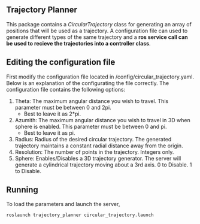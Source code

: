 ## Trajectory Planner

This package contains a *CircularTrajectory* class for generating an array of positions that will be used as a trajectory. A configuration file can used to generate different types of the same trajectory and a **ros service call can be used
to recieve the trajectories into a controller class**. 

## Editing the configuration file

First modify the configuration file located in /config/circular_trajectory.yaml. Below is an explanation of the configurating the file correctly. The configuration file contains the following options: 

1. Theta: The maximum angular distance you wish to travel. This parameter must be between 0 and 2pi.
    * Best to leave it as 2*pi.
2. Azumith: The maximum angular distance you wish to travel in 3D when sphere is enabled. This parameter must be between 0 and pi. 
    * Best to leave it as pi. 
3. Radius: Radius of the desired circular trajectory. The generated trajectory maintains a constant radial distance away from the origin. 
4. Resolution: The number of points in the trajectory. Integers only.
5. Sphere: Enables/Disables a 3D trajectory generator. The server will generate a cylindrical trajectory moving about a 3rd axis. 0 to Disable. 1 to Disable. 

## Running
To load the parameters and launch the server, 
```
roslaunch trajectory_planner circular_trajectory.launch 
```